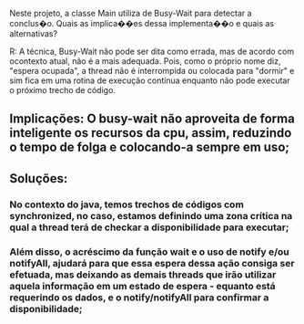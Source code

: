Neste projeto, a classe Main utiliza de Busy-Wait para detectar a conclus�o. Quais as implica��es dessa implementa��o e quais as alternativas?

R: A técnica, Busy-Wait não pode ser dita como errada, mas de acordo com ocontexto atual, não é a mais adequada. Pois, como o próprio nome diz, "espera ocupada", a thread não é interrompida ou colocada para "dormir" e sim fica em uma rotina de execução contínua enquanto não pode executar o próximo trecho de código.
## Implicações: O busy-wait não aproveita de forma inteligente os recursos da cpu, assim, reduzindo o tempo de folga e colocando-a sempre em uso;
## Soluções:
### No contexto do java, temos trechos de códigos com synchronized, no caso, estamos definindo uma zona crítica na qual a thread terá de checkar a disponibilidade para executar;
### Além disso, o acréscimo da função wait e o uso de notify e/ou notifyAll, ajudará para que essa espera dessa ação consiga ser efetuada, mas deixando as demais threads que irão utilizar aquela informação em um estado de espera - equanto está requerindo os dados, e o notify/notifyAll para confirmar a disponibilidade;